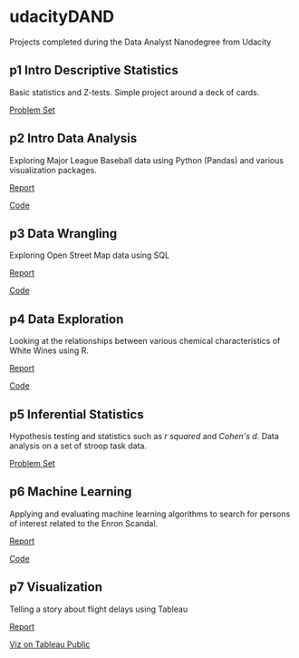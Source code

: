 # udacityDAND
Projects completed during the Data Analyst Nanodegree from Udacity

## p1 Intro Descriptive Statistics
Basic statistics and Z-tests. Simple project around a deck of cards.

[Problem Set](https://github.com/ercjns/udacityDAND/blob/master/p1-cards/Statistics.pdf)

## p2 Intro Data Analysis
Exploring Major League Baseball data using Python (Pandas) and various visualization packages. 

[Report](https://github.com/ercjns/udacityDAND/blob/master/p2-baseball/report.pdf)

[Code](https://github.com/ercjns/udacityDAND/blob/master/p2-baseball/BaseballAnalysis.py)

## p3 Data Wrangling
Exploring Open Street Map data using SQL

[Report](https://github.com/ercjns/udacityDAND/blob/master/p3-openstreetmap/report.pdf)

[Code](https://github.com/ercjns/udacityDAND/blob/master/p3-openstreetmap)

## p4 Data Exploration
Looking at the relationships between various chemical characteristics of White Wines using R.

[Report](https://github.com/ercjns/udacityDAND/blob/master/p4-wine/WineExploration.html)

[Code](https://github.com/ercjns/udacityDAND/blob/master/p4-wine/WineExploration.Rmd)

## p5 Inferential Statistics
Hypothesis testing and statistics such as *r squared* and *Cohen's d*. Data analysis on a set of stroop task data.

[Problem Set](https://github.com/ercjns/udacityDAND/blob/master/p5-stroop/StroopTaskReport.pdf)

## p6 Machine Learning
Applying and evaluating machine learning algorithms to search for persons of interest related to the Enron Scandal.

[Report](https://github.com/ercjns/udacityDAND/blob/master/ud120-MachineLearning/final_project/MLreport.md)

[Code](https://github.com/ercjns/udacityDAND/blob/master/ud120-MachineLearning/final_project)

## p7 Visualization
Telling a story about flight delays using Tableau

[Report](https://github.com/ercjns/udacityDAND/blob/master/p7-flights/P7DataVizReport.md)

[Viz on Tableau Public](https://public.tableau.com/views/On-TimePerformance_1/On-TimePerformance?:embed=y&:display_count=yes&publish=yes)
